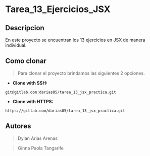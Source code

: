 # Tarea_13_Ejercicios_JSX
## Descripcion

En este proyecto se encuentran los 13 ejercicios en JSX de manera individual.

## Como clonar
> Para clonar el proyecto brindamos las siguientes 2 opciones.
 * **Clone with SSH:** 
 ```
 git@gitlab.com:darias05/tarea_13_jsx_practica.git
 ```
 * **Clone with HTTPS:** 
 ```
 https://gitlab.com/darias05/tarea_13_jsx_practica.git
 ```

## Autores
> Dylan Arias Arenas

> Ginna Paola Tangarife